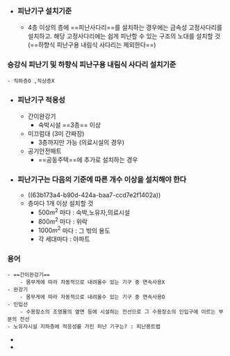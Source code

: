 - ### 피난기구 설치기준
	- 4층 이상의 층에 ==피난사다리==를 설치하는 경우에는 금속성 고정사다리를 설치하고. 해당 고정사다리에는 쉽게 피난할 수 있는 구조의 노대를 설치할 것 (==하향식 피난구용 내림식 사다리는 제외한다==)
### 승강식 피난기 및 하향식 피난구용 내림식 사다리 설치기준
	- 직하층O ,직상층X
- ### 피난기구 적응성
	- 간이완강기
		- 숙박시설 ==3층== 이상
	- 미끄럼대 (3미 간짜장)
		- 3층까지만 가능 (의료시설의 경우)
	- 공기안전매트
		- ==공동주택==에 추가로 설치하는 경우
- ### 피난기구는 다음의 기준에 따른 개수 이상을 설치해야 한다
	- ((63b173a4-b90d-424a-baa7-ccd7e2f1402a))
	- 층마다 1개 이상 설치할 것
		- $500m^2$ 마다 : 숙박,노유자,의료시설
		- $800m^2$ 마다 : 위락
		- $1000m^2$ 마다 : 그 밖의 용도
		- 각 세대마다 : 아파트
### 용어
	- ==간이완강기==
		- 몸무게에 따라 자동적으로 내려올수 있는 기구 중 연속사용X
	- 완강기
		- 몸무게에 따라 자동적으로 내려올수 있는 기구 중 연속사용O
	- 인입선
		- 수용장소의 조영물의 옆면 등에 시설하는 전선으로 그 수용장소의 인입구에 이르는 부분의 전선
	- 노유자시설 지하층에 적응성를 가진 피난 기구는? : 피난용트랩
-
-